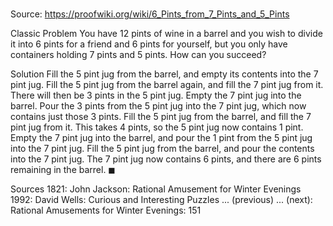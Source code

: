 # 

Source: https://proofwiki.org/wiki/6_Pints_from_7_Pints_and_5_Pints

Classic Problem
You have $12$ pints of wine in a barrel and you wish to divide it into $6$ pints for a friend and $6$ pints for yourself,
but you only have containers holding $7$ pints and $5$ pints.
How can you succeed?


Solution
Fill the $5$ pint jug from the barrel, and empty its contents into the $7$ pint jug.
Fill the $5$ pint jug from the barrel again, and fill the $7$ pint jug from it.
There will then be $3$ pints in the $5$ pint jug.
Empty the $7$ pint jug into the barrel.
Pour the $3$ pints from the $5$ pint jug into the $7$ pint jug, which now contains just those $3$ pints.
Fill the $5$ pint jug from the barrel, and fill the $7$ pint jug from it.
This takes $4$ pints, so the $5$ pint jug now contains $1$ pint.
Empty the $7$ pint jug into the barrel, and pour the $1$ pint from the $5$ pint jug into the $7$ pint jug.
Fill the $5$ pint jug from the barrel, and pour the contents into the $7$ pint jug.
The $7$ pint jug now contains $6$ pints, and there are $6$ pints remaining in the barrel.
$\blacksquare$


Sources
1821: John Jackson: Rational Amusement for Winter Evenings
1992: David Wells: Curious and Interesting Puzzles ... (previous) ... (next): Rational Amusements for Winter Evenings: $151$




